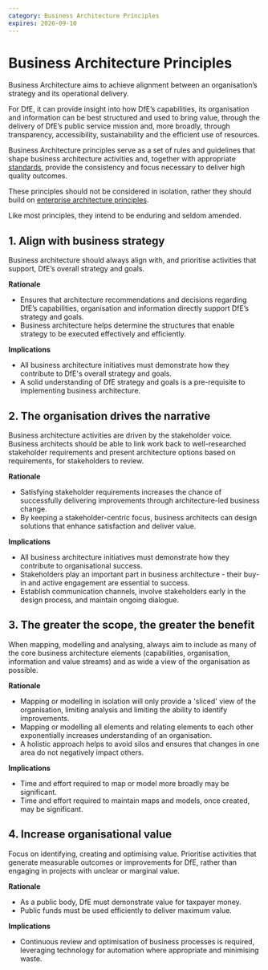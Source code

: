 ```yaml
---
category: Business Architecture Principles
expires: 2026-09-10
---
```

# Business Architecture Principles

Business Architecture aims to achieve alignment between an organisation’s strategy and its operational delivery. 

For DfE, it can provide insight into how DfE’s capabilities, its organisation and information can be best structured and used to bring value, through the delivery of DfE’s public service mission and, more broadly, through transparency, accessibility, sustainability and the efficient use of resources.

Business Architecture principles serve as a set of rules and guidelines that shape business architecture activities and, together with appropriate [standards](https://standards.education.gov.uk), provide the consistency and focus necessary to deliver high quality outcomes.

These principles should not be considered in isolation, rather they should build on [enterprise architecture principles](../../enterprise-architecture-principles).

Like most principles, they intend to be enduring and seldom amended.


## 1. Align with business strategy

Business architecture should always align with, and prioritise activities that support, DfE’s overall strategy and goals.

**Rationale**

*	Ensures that architecture recommendations and decisions regarding DfE’s capabilities, organisation and information directly support DfE’s strategy and goals.
*	Business architecture helps determine the structures that enable strategy to be executed effectively and efficiently.

**Implications**

*	All business architecture initiatives must demonstrate how they contribute to DfE's overall strategy and goals.
*	A solid understanding of DfE strategy and goals is a pre-requisite to implementing business architecture.

## 2. The organisation drives the narrative

Business architecture activities are driven by the stakeholder voice. Business architects should be able to link work back to well-researched stakeholder requirements and present architecture options based on requirements, for stakeholders to review.

**Rationale**

*	Satisfying stakeholder requirements increases the chance of successfully delivering improvements through architecture-led business change.
*	By keeping a stakeholder-centric focus, business architects can design solutions that enhance satisfaction and deliver value.

**Implications**

*	All business architecture initiatives must demonstrate how they contribute to organisational success.
*	Stakeholders play an important part in business architecture - their buy-in and active engagement are essential to success.
*	Establish communication channels, involve stakeholders early in the design process, and maintain ongoing dialogue.

## 3. The greater the scope, the greater the benefit

When mapping, modelling and analysing, always aim to include as many of the core business architecture elements (capabilities, organisation, information and value streams) and as wide a view of the organisation as possible.

**Rationale**

*	Mapping or modelling in isolation will only provide a 'sliced' view of the organisation, limiting analysis and limiting the ability to identify improvements.
*	Mapping or modelling all elements and relating elements to each other exponentially increases understanding of an organisation.
*	A holistic approach helps to avoid silos and ensures that changes in one area do not negatively impact others.

**Implications**

*	Time and effort required to map or model more broadly may be significant.
*	Time and effort required to maintain maps and models, once created, may be significant.

## 4. Increase organisational value

Focus on identifying, creating and optimising value. Prioritise activities that generate measurable outcomes or improvements for DfE, rather than engaging in projects with unclear or marginal value.

**Rationale**

*	As a public body, DfE must demonstrate value for taxpayer money.
*	Public funds must be used efficiently to deliver maximum value.

**Implications**

*	Continuous review and optimisation of business processes is required, leveraging technology for automation where appropriate and minimising waste.
